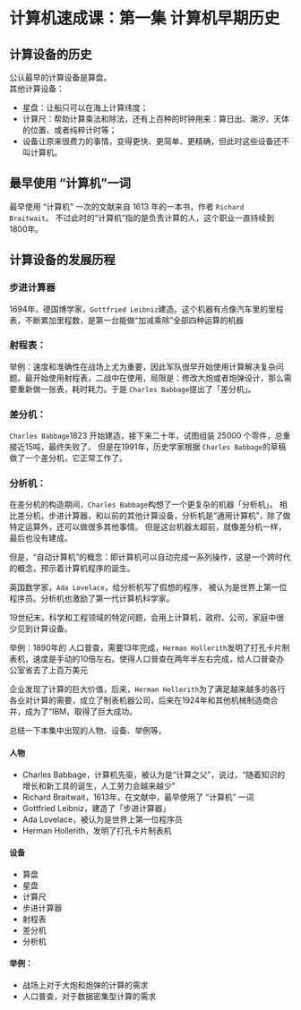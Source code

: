 # 计算机速成课：第一集 计算机早期历史


## 计算设备的历史
公认最早的计算设备是算盘。  
其他计算设备：  
*  星盘：让船只可以在海上计算纬度；
*    计算尺：帮助计算乘法和除法，还有上百种的时钟用来：算日出、潮汐、天体的位置、或者纯粹计时等；
* 设备让原来很费力的事情，变得更快、更简单、更精确，但此时这些设备还不叫计算机。

## 最早使用 “计算机”一词
最早使用 “计算机” 一次的文献来自 1613 年的一本书，作者 ```Richard Braitwait```。
不过此时的“计算机”指的是负责计算的人，这个职业一直持续到1800年。

## 计算设备的发展历程
### 步进计算器
1694年，德国博学家，```Gottfried Leibniz```建造。这个机器有点像汽车里的里程表，不断累加里程数，是第一台能做“加减乘除”全部四种运算的机器

### 射程表：
举例：速度和准确性在战场上尤为重要，因此军队很早开始使用计算解决复杂问题。最开始使用射程表，二战中在使用，局限是：修改大炮或者炮弹设计，那么需要重新做一张表，耗时耗力。于是 ```Charles Babbage```提出了「差分机」。


### 差分机：
```Charles Babbage```1823 开始建造，接下来二十年，试图组装 25000 个零件，总重接近15吨，最终失败了。
但是在1991年，历史学家根据 ```Charles Babbage```的草稿做了一个差分机，它正常工作了。

### 分析机：
在差分机的构造期间，```Charles Babbage```构想了一个更复杂的机器「分析机」。
相比差分机，步进计算器，和以前的其他计算设备，分析机是“通用计算机”，除了做特定运算外，还可以做很多其他事情。
但是这台机器太超前，就像差分机一样，最后也没有建成。

但是，“自动计算机”的概念：即计算机可以自动完成一系列操作，这是一个跨时代的概念，预示着计算机程序的诞生。

英国数学家，```Ada Lovelace```，给分析机写了假想的程序， 被认为是世界上第一位程序员。分析机也激励了第一代计算机科学家。

19世纪末，科学和工程领域的特定问题，会用上计算机，政府、公司，家庭中很少见到计算设备。

举例：1890年的 人口普查，需要13年完成，```Herman Hollerith```发明了打孔卡片制表机，速度是手动的10倍左右。使得人口普查在两年半左右完成，给人口普查办公室省去了上百万美元

企业发现了计算的巨大价值，后来，```Herman Hollerith```为了满足越来越多的各行各业对计算的需要，成立了制表机器公司，后来在1924年和其他机械制造商合并，成为了“IBM，取得了巨大成功。

总结一下本集中出现的人物、设备、举例等。

#### 人物
* Charles Babbage，计算机先驱，被认为是“计算之父”，说过，“随着知识的增长和新工具的诞生，人工劳力会越来越少”
* Richard Braitwait，1613年，在文献中，最早使用了 “计算机” 一词
* Gottfried Leibniz，建造了「步进计算器」
* Ada Lovelace，被认为是世界上第一位程序员
* Herman Hollerith，发明了打孔卡片制表机

#### 设备
* 算盘
* 星盘
* 计算尺
* 步进计算器
* 射程表
* 差分机
* 分析机

#### 举例：
* 战场上对于大炮和炮弹的计算的需求
* 人口普查，对于数据密集型计算的需求









